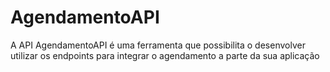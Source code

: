 # AgendamentoAPI
A API AgendamentoAPI é uma ferramenta que possibilita o desenvolver utilizar os endpoints para integrar o agendamento a parte da sua aplicação
